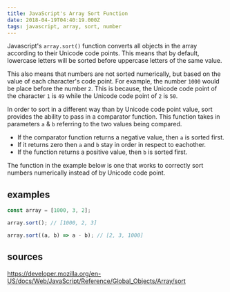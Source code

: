```yaml
---
title: JavaScript's Array Sort Function
date: 2018-04-19T04:40:19.000Z
tags: javascript, array, sort, number
---
```


Javascript's `array.sort()` function converts all objects in the array according to their Unicode code points. This means that by default, lowercase letters will be sorted before uppercase letters of the same value.

This also means that numbers are not sorted numerically, but based on the value of each character's code point. For example, the number `1000` would be place before the number `2`. This is because, the Unicode code point of the character `1` is `49` while the Unicode code point of `2` is `50`.

In order to sort in a different way than by Unicode code point value, sort provides the ability to pass in a comparator function. This function takes in parameters `a` & `b` referring to the two values being compared.

- If the comparator function returns a negative value, then `a` is sorted first.
- If it returns zero then `a` and `b` stay in order in respect to eachother.
- If the function returns a positive value, then `b` is sorted first.

The function in the example below is one that works to correctly sort numbers numerically instead of by Unicode code point.

## examples

```javascript
const array = [1000, 3, 2];

array.sort(); // [1000, 2, 3]

array.sort((a, b) => a - b); // [2, 3, 1000]
```

## sources

https://developer.mozilla.org/en-US/docs/Web/JavaScript/Reference/Global_Objects/Array/sort
